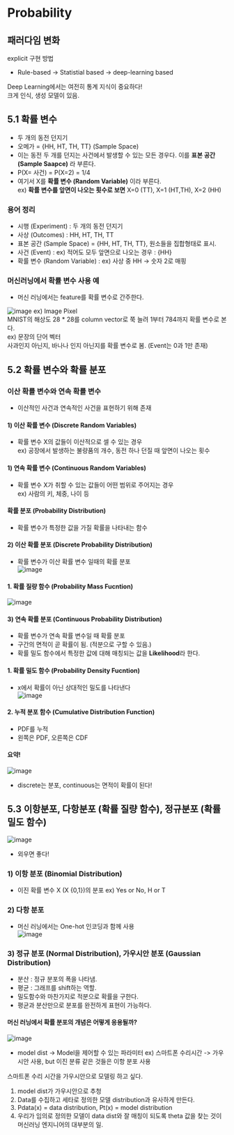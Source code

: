 # Probability

## 패러다임 변화  
explicit 구현 방법  
- Rule-based -> Statistial based -> deep-learning based  

Deep Learning에서는 여전히 통계 지식이 중요하다!  
크게 인식, 생성 모델이 있음.

## 5.1 확률 변수  
- 두 개의 동전 던지기  
- 오메가 = {HH, HT, TH, TT} (Sample Space) 
- 이는 동전 두 개를 던지는 사건에서 발생할 수 있는 모든 경우다. 이를 **표본 공간 (Sample Saapce)** 라 부른다.  
- P(X= 사건) = P(X=2) = 1/4  
- 여기서 X를 **확률 변수 (Random Variable)** 이라 부른다.  
ex) **확률 변수를 앞면이 나오는 횟수로 보면** X=0 (TT), X=1 (HT,TH), X=2 (HH)  

### 용어 정리  
- 시행 (Experiment) : 두 개의 동전 던지기  
- 사상 (Outcomes) : HH, HT, TH, TT  
- 표본 공간 (Sample Space) = {HH, HT, TH, TT}, 원소들을 집합형태로 표시.    
- 사건 (Event) : ex) 적어도 모두 앞면으로 나오는 경우 : {HH}  
- 확률 변수 (Random Variable) : ex) 사상 중 HH -> 숫자 2로 매핑  

### 머신러닝에서 확률 변수 사용 예  
- 머신 러닝에서는 feature를 확률 변수로 간주한다.  

![image](https://user-images.githubusercontent.com/32921115/100972922-f8201100-357c-11eb-90ad-f08e643a907d.png)
ex) Image Pixel  
MNIST의 해상도 28 * 28를 column vector로 쭉 늘려 1부터 784까지 확률 변수로 본다.  
ex) 문장의 단어 벡터  
사과인지 아닌지, 바나나 인지 아닌지를 확률 변수로 봄. (Event는 0과 1만 존재)  


## 5.2 확률 변수와 확률 분포  

### 이산 확률 변수와 연속 확률 변수  
- 이산적인 사건과 연속적인 사건을 표현하기 위해 존재  

#### 1) 이산 확률 변수 (Discrete Random Variables)  
- 확률 변수 X의 값들이 이산적으로 셀 수 있는 경우  
ex) 공장에서 발생하는 불량품의 개수, 동전 하나 던질 때 앞면이 나오는 횟수   


#### 1) 연속 확률 변수 (Continuous Random Variables)  
- 확률 변수 X가 취할 수 있는 값들이 어떤 범위로 주어지는 경우  
ex) 사람의 키, 체중, 나이 등 

#### 확률 분포 (Probability Distribution)  
- 확률 변수가 특정한 값을 가질 확률을 나타내는 함수  

#### 2) 이산 확률 분포 (Discrete Probability Distribution)  
- 확률 변수가 이산 확률 변수 일때의 확률 분포  
![image](https://user-images.githubusercontent.com/32921115/100979411-0e32cf00-3587-11eb-89e4-24a7d7e2040b.png)

#### 1. 확률 질량 함수 (Probability Mass Fucntion)  
![image](https://user-images.githubusercontent.com/32921115/100979411-0e32cf00-3587-11eb-89e4-24a7d7e2040b.png)  


#### 3) 연속 확률 분포 (Continuous Probability Distribution)  
- 확률 변수가 연속 확률 변수일 때 확률 분포  
- 구간의 면적이 곧 확률이 됨. (적분으로 구할 수 있음.)  
- 확률 밀도 함수에서 특정한 값에 대해 매칭되는 값을 **Likelihood**라 한다.

#### 1. 확률 밀도 함수 (Probability Density Fucntion)
- x에서 확률이 아닌 상대적인 밀도를 나타낸다  
![image](https://user-images.githubusercontent.com/32921115/100980409-88b01e80-3588-11eb-8667-852fb35db03d.png)

#### 2. 누적 분포 함수 (Cumulative Distribution Function)  
- PDF를 누적  
- 왼쪽은 PDF, 오른쪽은 CDF  

#### 요약!  
![image](https://user-images.githubusercontent.com/32921115/100982079-f9f0d100-358a-11eb-8f6a-d519ca732083.png) 

- discrete는 분포, continuous는 면적이 확률이 된다!

## 5.3 이항분포, 다항분포 (확률 질량 함수), 정규분포 (확률 밀도 함수)
![image](https://user-images.githubusercontent.com/32921115/100983569-d890e480-358c-11eb-842b-4093bba7c65b.png)
- 외우면 좋다!  

### 1) 이항 분포 (Binomial Distribution)  
- 이진 확률 변수 X (X {0,1})의 분포 ex) Yes or No, H or T  

### 2) 다항 분포 
- 머신 러닝에서는 One-hot 인코딩과 함께 사용  
![image](https://user-images.githubusercontent.com/32921115/100985771-b3ea3c00-358f-11eb-94bf-e8cc6e04d4bf.png)

### 3) 정규 분포 (Normal Distribution), 가우시안 분포 (Gaussian Distribution)  
- 분산 : 정규 분포의 폭을 나타냄.  
- 평균 : 그래프를 shift하는 역할.  
- 밀도함수와 마찬가지로 적분으로 확률을 구한다. 
- 평균과 분산만으로 분포를 완전하게 표현이 가능하다.  

#### 머신 러닝에서 확률 분포의 개념은 어떻게 응용될까?  
![image](https://user-images.githubusercontent.com/32921115/100989929-b307d900-3594-11eb-840e-11417285054f.png)
- model dist -> Model을 제어할 수 있는 파라미터
ex) 스마트폰 수리시간 -> 가우시안 사용, but 이진 분류 같은 것들은 이항 분포 사용  

스마트폰 수리 시간을 가우시안으로 모델링 하고 싶다.  
1) model dist가 가우시안으로 추청  
2) Data를 수집하고 세타로 정의한 모델 distribution과 유사하게 만든다.  
3) Pdata(x) = data distribution, Pt(x) = model distribution  
4) 우리가 임의로 정의한 모델이 data dist와 잘 매칭이 되도록 theta 값을 찾는 것이 머신러닝 엔지니어의 대부분의 일.  
